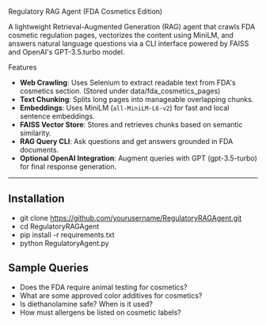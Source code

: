 Regulatory RAG Agent (FDA Cosmetics Edition)

A lightweight Retrieval-Augmented Generation (RAG) agent that crawls FDA cosmetic regulation pages,
vectorizes the content using MiniLM, and answers natural language questions via a CLI interface
powered by FAISS and OpenAI's GPT-3.5.turbo model.

Features

- **Web Crawling**: Uses Selenium to extract readable text from FDA's cosmetics section. (Stored under data/fda_cosmetics_pages)
- **Text Chunking**: Splits long pages into manageable overlapping chunks.
- **Embeddings**: Uses MiniLM (`all-MiniLM-L6-v2`) for fast and local sentence embeddings.
- **FAISS Vector Store**: Stores and retrieves chunks based on semantic similarity.
- **RAG Query CLI**: Ask questions and get answers grounded in FDA documents.
- **Optional OpenAI Integration**: Augment queries with GPT (gpt-3.5-turbo) for final response generation.

---

## Installation

- git clone https://github.com/yourusername/RegulatoryRAGAgent.git
- cd RegulatoryRAGAgent
- pip install -r requirements.txt
- python RegulatoryAgent.py


## Sample Queries
- Does the FDA require animal testing for cosmetics?
- What are some approved color additives for cosmetics?
- Is diethanolamine safe? When is it used?
- How must allergens be listed on cosmetic labels?

